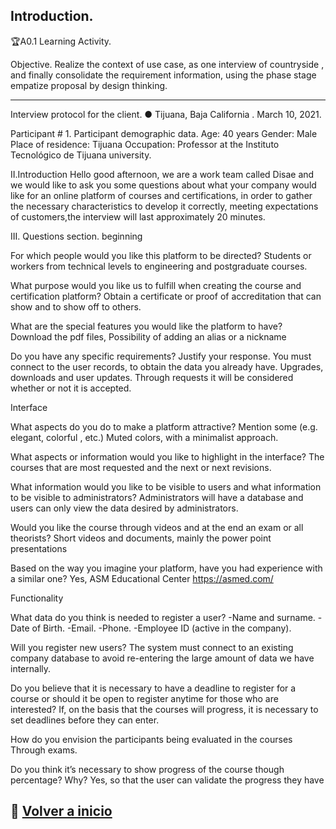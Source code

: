 Introduction.
-----
🏆A0.1  Learning Activity.

Objective.
Realize the context of use case, as one interview of countryside , and finally consolidate the requirement information, using  the phase stage empatize  proposal by design thinking.
_________________________________________________________
Interview protocol for the client.
● Tijuana, Baja California . March 10, 2021.

Participant # 1.
Participant demographic data.
Age: 40 years
Gender: Male
Place of residence: Tijuana
Occupation: Professor at the Instituto Tecnológico de Tijuana university.

II.Introduction
Hello good afternoon, we are a work team called Disae and we would like to ask you some questions about what your company would like for an online platform of courses and certifications, in order to gather the necessary characteristics to develop it correctly, meeting expectations of customers,the interview will last approximately 20 minutes.

III. Questions section.
beginning

For which people would you like this platform to be directed?
Students or workers from technical levels to engineering and postgraduate courses.

What purpose would you like us to fulfill when creating the course and certification platform?
Obtain a certificate or proof of accreditation that can show and to show off to others.

What are the special features you would like the platform to have?                Download the pdf files, Possibility of adding  an alias or a nickname

Do you have any specific requirements? Justify your response.                                 You must connect to the user records, to obtain the  data you already have. Upgrades, downloads and user updates. Through requests it will be considered whether or not it is accepted.

Interface

What aspects do you do to make a platform attractive? Mention some (e.g. elegant, colorful , etc.)
Muted colors, with a minimalist approach.


What aspects or information would you like to highlight in the interface?
The courses that are most requested and the next or next revisions.

What information would you like to be visible to users and what information to be visible to administrators?
Administrators will have a database and users can only view the data desired by administrators.

Would you like the course through videos and at the end an exam or all theorists?
Short videos and documents,  mainly the power point presentations

Based on the way you imagine your platform, have you had experience with a similar one?
Yes, ASM Educational Center
https://asmed.com/


Functionality

What data do you think is needed to register a user?
-Name and surname.
-Date of Birth.
-Email.
-Phone.
-Employee ID (active in the company).


Will you register new users?
The system must connect to an existing company database to avoid re-entering the large amount of data we have internally.

Do you believe that it is necessary to have a deadline to register for a course or should it be open to register anytime for those who are interested?
If, on the basis that the courses will progress, it is necessary to set deadlines before they can enter.

How do you envision the participants being evaluated in the courses
Through exams.

Do you think it’s necessary to show progress of the course though percentage? Why?
Yes, so that the user can validate the progress they have


## :memo: [Volver a inicio](https://github.com/SergioG93/Analisis-avanzado-de-sofware)	